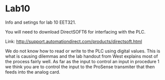 # Lab10
Info and setings for lab 10 EET321.

You will need to download DirectSOFT6 for interfacing with the PLC.

Link: http://support.automationdirect.com/products/directsoft.html

We do not know how to read or write to the PLC using digital values. This is what is causing dilemmas and the lab handout from 
West explains most of the process fairly well. As far as the input to control an input in procedure 1 we think you are to control the input to the ProSense transmiter that then feeds into the analog card.
